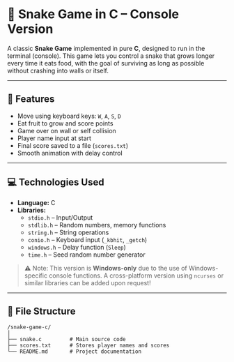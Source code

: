 # 🐍 Snake Game in C – Console Version

A classic **Snake Game** implemented in pure **C**, designed to run in the terminal (console). This game lets you control a snake that grows longer every time it eats food, with the goal of surviving as long as possible without crashing into walls or itself.

---

## 🧩 Features

- Move using keyboard keys: `W`, `A`, `S`, `D`
- Eat fruit to grow and score points
- Game over on wall or self collision
- Player name input at start
- Final score saved to a file (`scores.txt`)
- Smooth animation with delay control

---

## 💻 Technologies Used

- **Language:** C
- **Libraries:**  
  - `stdio.h` – Input/Output  
  - `stdlib.h` – Random numbers, memory functions  
  - `string.h` – String operations  
  - `conio.h` – Keyboard input (`_kbhit`, `_getch`)  
  - `windows.h` – Delay function (`Sleep`)  
  - `time.h` – Seed random number generator

> ⚠️ Note: This version is **Windows-only** due to the use of Windows-specific console functions. A cross-platform version using `ncurses` or similar libraries can be added upon request!

---

## 📁 File Structure

```plaintext
/snake-game-c/
│
├── snake.c         # Main source code
├── scores.txt      # Stores player names and scores
└── README.md       # Project documentation